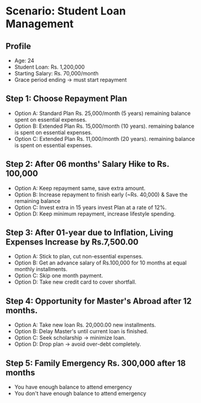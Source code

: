 # Scenario: Student Loan Management

## Profile
* Age: 24
* Student Loan: Rs. 1,200,000
* Starting Salary: Rs. 70,000/month
* Grace period ending → must start repayment

## Step 1: Choose Repayment Plan
* Option A: Standard Plan Rs. 25,000/month (5 years) remaining balance spent on essential expenses.
* Option B: Extended Plan Rs. 15,000/month (10 years). remaining balance is spent on essential expenses.
* Option C: Extended Plan Rs. 11,000/month (20 years). remaining balance is spent on essential expenses.

## Step 2: After 06 months' Salary Hike to Rs. 100,000
* Option A: Keep repayment same, save extra amount.
* Option B: Increase repayment to finish early (~Rs. 40,000) & Save the remaining balance
* Option C: Invest extra in 15 years invest Plan at a rate of 12%.
* Option D: Keep minimum repayment, increase lifestyle spending.

## Step 3: After 01-year due to Inflation, Living Expenses Increase by Rs.7,500.00
* Option A: Stick to plan, cut non-essential expenses.
* Option B: Get an advance salary of Rs.100,000 for 10 months at equal monthly installments.
* Option C: Skip one month payment.
* Option D: Take new credit card to cover shortfall.

## Step 4: Opportunity for Master's Abroad after 12 months.
* Option A: Take new loan Rs. 20,000.00 new installments.
* Option B: Delay Master's until current loan is finished.
* Option C: Seek scholarship → minimize loan.
* Option D: Drop plan → avoid over-debt completely.

## Step 5: Family Emergency Rs. 300,000 after 18 months
* You have enough balance to attend emergency
* You don't have enough balance to attend emergency